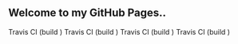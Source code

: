 ## Welcome to my GitHub Pages..
Travis CI (build )
Travis CI (build )
Travis CI (build )
Travis CI (build )
